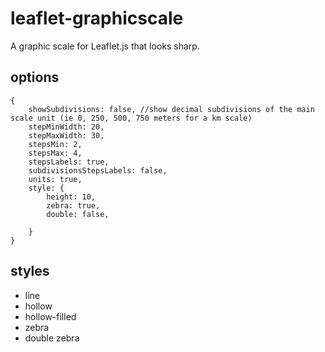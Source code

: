 # leaflet-graphicscale
A graphic scale for Leaflet.js that looks sharp.

## options
```
{
	showSubdivisions: false, //show decimal subdivisions of the main scale unit (ie 0, 250, 500, 750 meters for a km scale)
	stepMinWidth: 20,
	stepMaxWidth: 30,
	stepsMin: 2,
	stepsMax: 4,
	stepsLabels: true,
	subdivisionsStepsLabels: false,
	units: true,
	style: {
		height: 10,
		zebra: true,
		double: false,
		
	}
}
```

## styles
- line
- hollow
- hollow-filled
- zebra
- double zebra

